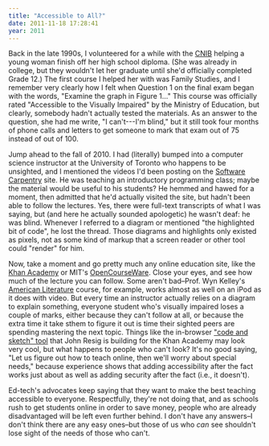 ```yaml
---
title: "Accessible to All?"
date: 2011-11-18 17:28:41
year: 2011
---
```

Back in the late 1990s, I volunteered for a while with the <a href="http://www.cnib.ca">CNIB</a> helping a young woman finish off her high school diploma. (She was already in college, but they wouldn't let her graduate until she'd officially completed Grade 12.) The first course I helped her with was Family Studies, and I remember very clearly how I felt when Question 1 on the final exam began with the words, "Examine the graph in Figure 1..." This course was officially rated "Accessible to the Visually Impaired" by the Ministry of Education, but clearly, somebody hadn't actually tested the materials. As an answer to the question, she had me write, "I can't---I'm blind," but it still took four months of phone calls and letters to get someone to mark that exam out of 75 instead of out of 100.

Jump ahead to the fall of 2010. I had (literally) bumped into a computer science instructor at the University of Toronto who happens to be unsighted, and I mentioned the videos I'd been posting on the <a href="https://software-carpentry.org">Software Carpentry</a> site. He was teaching an introductory programming class; maybe the material would be useful to his students? He hemmed and hawed for a moment, then admitted that he'd actually visited the site, but hadn't been able to follow the lectures. Yes, there were full-text transcripts of what I was saying, but (and here he actually sounded apologetic) he wasn't deaf: he was blind. Whenever I referred to a diagram or mentioned "the highlighted bit of code", he lost the thread. Those diagrams and highlights only existed as pixels, not as some kind of markup that a screen reader or other tool could "render" for him.

Now, take a moment and go pretty much any online education site, like the <a href="http://www.khanacademy.org/">Khan Academy</a> or MIT's <a href="http://ocw.mit.edu">OpenCourseWare</a>. Close your eyes, and see how much of the lecture you can follow. Some aren't bad–Prof. Wyn Kelley's <a href="http://ocw.mit.edu/courses/literature/21l-006-american-literature-fall-2002/">American Literature</a> course, for example, works almost as well on an iPod as it does with video. But every time an instructor actually relies on a diagram to explain something, everyone student who's visually impaired loses a couple of marks, either because they can't follow at all, or because the extra time it take sthem to figure it out is time their sighted peers are spending mastering the next topic. Things like the in-browser <a href="http://www.youtube.com/watch?v=nvaaude_1hk">"code and sketch" tool</a> that John Resig is building for the Khan Academy may look very cool, but what happens to people who can't look? It's no good saying, "Let us figure out how to teach online, then we'll worry about special needs," because experience shows that adding accessibility after the fact works just about as well as adding security after the fact (i.e., it doesn't).

Ed-tech's advocates keep saying that they want to make the best teaching accessible to everyone. Respectfully, they're not doing that, and as schools rush to get students online in order to save money, people who are already disadvantaged will be left even further behind. I don't have any answers–I don't think there are any easy ones–but those of us who <em>can</em> see shouldn't lose sight of the needs of those who can't.
